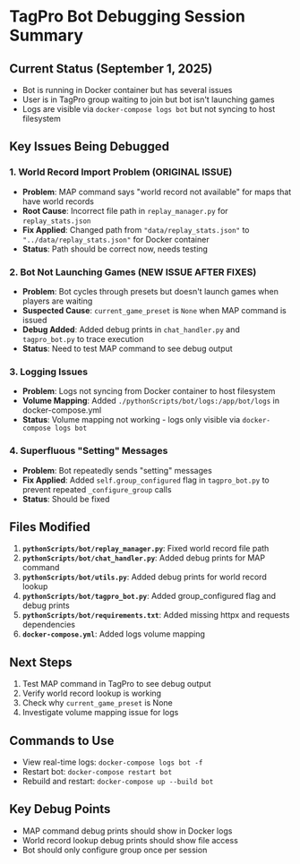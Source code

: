 # TagPro Bot Debugging Session Summary

## Current Status (September 1, 2025)
- Bot is running in Docker container but has several issues
- User is in TagPro group waiting to join but bot isn't launching games
- Logs are visible via `docker-compose logs bot` but not syncing to host filesystem

## Key Issues Being Debugged

### 1. World Record Import Problem (ORIGINAL ISSUE)
- **Problem**: MAP command says "world record not available" for maps that have world records
- **Root Cause**: Incorrect file path in `replay_manager.py` for `replay_stats.json`
- **Fix Applied**: Changed path from `"data/replay_stats.json"` to `"../data/replay_stats.json"` for Docker container
- **Status**: Path should be correct now, needs testing

### 2. Bot Not Launching Games (NEW ISSUE AFTER FIXES)
- **Problem**: Bot cycles through presets but doesn't launch games when players are waiting
- **Suspected Cause**: `current_game_preset` is `None` when MAP command is issued
- **Debug Added**: Added debug prints in `chat_handler.py` and `tagpro_bot.py` to trace execution
- **Status**: Need to test MAP command to see debug output

### 3. Logging Issues
- **Problem**: Logs not syncing from Docker container to host filesystem
- **Volume Mapping**: Added `./pythonScripts/bot/logs:/app/bot/logs` in docker-compose.yml
- **Status**: Volume mapping not working - logs only visible via `docker-compose logs bot`

### 4. Superfluous "Setting" Messages
- **Problem**: Bot repeatedly sends "setting" messages
- **Fix Applied**: Added `self.group_configured` flag in `tagpro_bot.py` to prevent repeated `_configure_group` calls
- **Status**: Should be fixed

## Files Modified
1. **`pythonScripts/bot/replay_manager.py`**: Fixed world record file path
2. **`pythonScripts/bot/chat_handler.py`**: Added debug prints for MAP command
3. **`pythonScripts/bot/utils.py`**: Added debug prints for world record lookup
4. **`pythonScripts/bot/tagpro_bot.py`**: Added group_configured flag and debug prints
5. **`pythonScripts/bot/requirements.txt`**: Added missing httpx and requests dependencies
6. **`docker-compose.yml`**: Added logs volume mapping

## Next Steps
1. Test MAP command in TagPro to see debug output
2. Verify world record lookup is working
3. Check why `current_game_preset` is None
4. Investigate volume mapping issue for logs

## Commands to Use
- View real-time logs: `docker-compose logs bot -f`
- Restart bot: `docker-compose restart bot`
- Rebuild and restart: `docker-compose up --build bot`

## Key Debug Points
- MAP command debug prints should show in Docker logs
- World record lookup debug prints should show file access
- Bot should only configure group once per session
